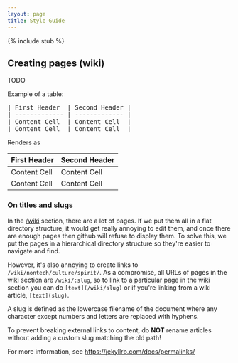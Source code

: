 ```yaml
---
layout: page
title: Style Guide
---
```


{% include stub %}

## Creating pages (wiki)

TODO

Example of a table:

<pre>
| First Header  | Second Header |
| ------------- | ------------- |
| Content Cell  | Content Cell  |
| Content Cell  | Content Cell  |
</pre>

Renders as

| First Header  | Second Header |
| ------------- | ------------- |
| Content Cell  | Content Cell  |
| Content Cell  | Content Cell  |

### On titles and slugs

In the [/wiki](/wiki) section, there are a lot of pages. If we put them all in a
flat directory structure, it would get really annoying to edit them, and once
there are enough pages then github will refuse to display them. To solve this, we
put the pages in a hierarchical directory structure so they're easier to
navigate and find. 

However, it's also annoying to create links to `/wiki/nontech/culture/spirit/`.
As a compromise, all URLs of pages in the wiki section are `/wiki/:slug`, so to 
link to a particular page in the wiki section you can do `[text](/wiki/slug)` or
if you're linking from a wiki article, `[text](slug)`.

A slug is defined as the lowercase filename of the document where any character
except numbers and letters are replaced with hyphens.

<div class="alert alert-danger">
To prevent breaking external links to content, do <strong>NOT</strong> rename
articles without adding a custom slug matching the old path!
</div>

For more information, see https://jekyllrb.com/docs/permalinks/